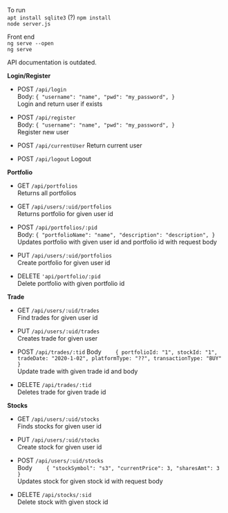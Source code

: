 To run  
`apt install sqlite3` (?)
`npm install`  
`node server.js`  

Front end  
`ng serve --open`  
`ng serve`


API documentation is outdated.


**Login/Register**
* POST `/api/login`  
  Body:   `{
        "username": "name",
        "pwd": "my_password",
    }`  
 Login and return user if exists

* POST `/api/register`  
  Body:   `{
        "username": "name",
        "pwd": "my_password",
    }`  
 Register new user

* POST `/api/currentUser`
 Return current user

* POST `/api/logout`
 Logout

**Portfolio**

* GET `/api/portfolios`  
 Returns all portfolios

* GET `/api/users/:uid/portfolios`  
 Returns portfolio for given user id

* POST `/api/portfolios/:pid`  
	Body:     `{
        "portfolioName": "name",
        "description": "description",
    }`  
Updates portfolio with given user id and portfolio id with request body

* PUT `/api/users/:uid/portfolios`  
 Create portfolio for given user id
 
 * DELETE `'api/portfolio/:pid`   
  Delete portfolio with given portfolio id
  
**Trade**

* GET `/api/users/:uid/trades`  
Find trades for given user id

* PUT `/api/users/:uid/trades`   
  Creates trade for given user

* POST `/api/trades/:tid`
  Body `    {
            portfolioId: "1",
            stockId: "1",
            tradeDate: "2020-1-02",
            platformType: "??",
            transactionType: "BUY"
    }`   
  Update trade with given trade id and body
  
* DELETE `/api/trades/:tid`  
  Deletes trade for given trade id

**Stocks**

* GET `/api/users/:uid/stocks`  
  Finds stocks for given user id

* PUT `/api/users/:uid/stocks`    
  Create stock for given user id

* POST `/api/users/:uid/stocks`  
  Body `    {
        "stockSymbol": "s3",
        "currentPrice": 3,
        "sharesAmt": 3
    }`  
 Updates stock for given stock id with request body

* DELETE `/api/stocks/:sid`  
  Delete stock with given stock id

